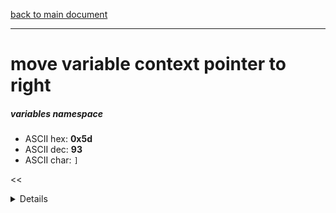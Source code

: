 [back to main document](../README.md)

---

# move variable context pointer to right
##### variables namespace
- ASCII hex: __0x5d__
- ASCII dec: __93__
- ASCII char: `]`

<<<DETAILS>>>

---

<<<USAGE>>>

---

<<<EXAMPLELINKSECTION>>>

---

[back to main document](../README.md)

***PROJECT RATTISH `@` 2023***
